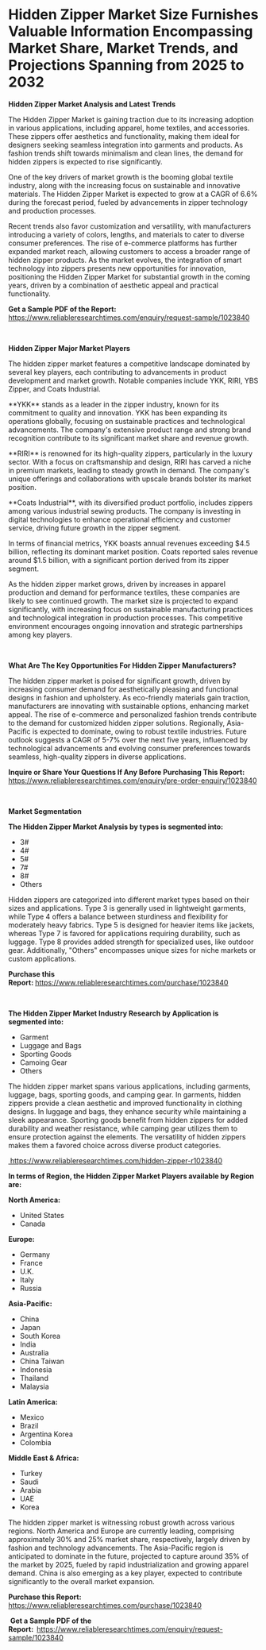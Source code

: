 <p><h1>Hidden Zipper Market Size Furnishes Valuable Information Encompassing Market Share, Market Trends, and Projections Spanning from 2025 to 2032</h1></p><p><strong>Hidden Zipper Market Analysis and Latest Trends</strong></p>
<p><p>The Hidden Zipper Market is gaining traction due to its increasing adoption in various applications, including apparel, home textiles, and accessories. These zippers offer aesthetics and functionality, making them ideal for designers seeking seamless integration into garments and products. As fashion trends shift towards minimalism and clean lines, the demand for hidden zippers is expected to rise significantly.</p><p>One of the key drivers of market growth is the booming global textile industry, along with the increasing focus on sustainable and innovative materials. The Hidden Zipper Market is expected to grow at a CAGR of 6.6% during the forecast period, fueled by advancements in zipper technology and production processes.</p><p>Recent trends also favor customization and versatility, with manufacturers introducing a variety of colors, lengths, and materials to cater to diverse consumer preferences. The rise of e-commerce platforms has further expanded market reach, allowing customers to access a broader range of hidden zipper products. As the market evolves, the integration of smart technology into zippers presents new opportunities for innovation, positioning the Hidden Zipper Market for substantial growth in the coming years, driven by a combination of aesthetic appeal and practical functionality.</p></p>
<p><strong>Get a Sample PDF of the Report:&nbsp;</strong> <a href="https://www.reliableresearchtimes.com/enquiry/request-sample/1023840?utm_campaign=2754&utm_medium=2&utm_source=Github&utm_content=ia&utm_term=16042025&utm_id=hidden-zipper">https://www.reliableresearchtimes.com/enquiry/request-sample/1023840</a></p>
<p>&nbsp;</p>
<p><strong>Hidden Zipper Major Market Players</strong></p>
<p><p>The hidden zipper market features a competitive landscape dominated by several key players, each contributing to advancements in product development and market growth. Notable companies include YKK, RIRI, YBS Zipper, and Coats Industrial.</p><p>**YKK** stands as a leader in the zipper industry, known for its commitment to quality and innovation. YKK has been expanding its operations globally, focusing on sustainable practices and technological advancements. The company's extensive product range and strong brand recognition contribute to its significant market share and revenue growth.</p><p>**RIRI** is renowned for its high-quality zippers, particularly in the luxury sector. With a focus on craftsmanship and design, RIRI has carved a niche in premium markets, leading to steady growth in demand. The company's unique offerings and collaborations with upscale brands bolster its market position.</p><p>**Coats Industrial**, with its diversified product portfolio, includes zippers among various industrial sewing products. The company is investing in digital technologies to enhance operational efficiency and customer service, driving future growth in the zipper segment.</p><p>In terms of financial metrics, YKK boasts annual revenues exceeding $4.5 billion, reflecting its dominant market position. Coats reported sales revenue around $1.5 billion, with a significant portion derived from its zipper segment. </p><p>As the hidden zipper market grows, driven by increases in apparel production and demand for performance textiles, these companies are likely to see continued growth. The market size is projected to expand significantly, with increasing focus on sustainable manufacturing practices and technological integration in production processes. This competitive environment encourages ongoing innovation and strategic partnerships among key players.</p></p>
<p>&nbsp;</p>
<p><strong>What Are The Key Opportunities For Hidden Zipper Manufacturers?</strong></p>
<p><p>The hidden zipper market is poised for significant growth, driven by increasing consumer demand for aesthetically pleasing and functional designs in fashion and upholstery. As eco-friendly materials gain traction, manufacturers are innovating with sustainable options, enhancing market appeal. The rise of e-commerce and personalized fashion trends contribute to the demand for customized hidden zipper solutions. Regionally, Asia-Pacific is expected to dominate, owing to robust textile industries. Future outlook suggests a CAGR of 5-7% over the next five years, influenced by technological advancements and evolving consumer preferences towards seamless, high-quality zippers in diverse applications.</p></p>
<p><strong>Inquire or Share Your Questions If Any Before Purchasing This Report:</strong> <a href="https://www.reliableresearchtimes.com/enquiry/pre-order-enquiry/1023840?utm_campaign=2754&utm_medium=2&utm_source=Github&utm_content=ia&utm_term=16042025&utm_id=hidden-zipper">https://www.reliableresearchtimes.com/enquiry/pre-order-enquiry/1023840</a></p>
<p>&nbsp;</p>
<p><strong>Market Segmentation</strong></p>
<p><strong>The Hidden Zipper Market Analysis by types is segmented into:</strong></p>
<p><ul><li>3#</li><li>4#</li><li>5#</li><li>7#</li><li>8#</li><li>Others</li></ul></p>
<p><p>Hidden zippers are categorized into different market types based on their sizes and applications. Type 3 is generally used in lightweight garments, while Type 4 offers a balance between sturdiness and flexibility for moderately heavy fabrics. Type 5 is designed for heavier items like jackets, whereas Type 7 is favored for applications requiring durability, such as luggage. Type 8 provides added strength for specialized uses, like outdoor gear. Additionally, "Others" encompasses unique sizes for niche markets or custom applications.</p></p>
<p><strong>Purchase this Report:&nbsp;</strong><a href="https://www.reliableresearchtimes.com/purchase/1023840?utm_campaign=2754&utm_medium=2&utm_source=Github&utm_content=ia&utm_term=16042025&utm_id=hidden-zipper">https://www.reliableresearchtimes.com/purchase/1023840</a></p>
<p>&nbsp;</p>
<p><strong>The Hidden Zipper Market Industry Research by Application is segmented into:</strong></p>
<p><ul><li>Garment</li><li>Luggage and Bags</li><li>Sporting Goods</li><li>Camoing Gear</li><li>Others</li></ul></p>
<p><p>The hidden zipper market spans various applications, including garments, luggage, bags, sporting goods, and camping gear. In garments, hidden zippers provide a clean aesthetic and improved functionality in clothing designs. In luggage and bags, they enhance security while maintaining a sleek appearance. Sporting goods benefit from hidden zippers for added durability and weather resistance, while camping gear utilizes them to ensure protection against the elements. The versatility of hidden zippers makes them a favored choice across diverse product categories.</p></p>
<p><a href="https://www.reliableresearchtimes.com/hidden-zipper-r1023840?utm_campaign=2754&utm_medium=2&utm_source=Github&utm_content=ia&utm_term=16042025&utm_id=hidden-zipper">&nbsp;https://www.reliableresearchtimes.com/hidden-zipper-r1023840</a></p>
<p><strong>In terms of Region, the Hidden Zipper Market Players available by Region are:</strong></p>
<p>
    <p> <strong> North America: </strong>
        <ul>
            <li>United States</li>
            <li>Canada</li>
        </ul>
        </p> 
    <p> <strong> Europe: </strong>
        <ul>
            <li>Germany</li>
            <li>France</li>
            <li>U.K.</li>
            <li>Italy</li>
            <li>Russia</li>
        </ul>
        </p> 
    <p> <strong> Asia-Pacific: </strong>
        <ul>
            <li>China</li>
            <li>Japan</li>
            <li>South Korea</li>
            <li>India</li>
            <li>Australia</li>
            <li>China Taiwan</li>
            <li>Indonesia</li>
            <li>Thailand</li>
            <li>Malaysia</li>
        </ul>
        </p> 
    <p> <strong> Latin America: </strong>
        <ul>
            <li>Mexico</li>
            <li>Brazil</li>
            <li>Argentina Korea</li>
            <li>Colombia</li>
        </ul>
        </p> 
    <p> <strong> Middle East & Africa: </strong>
        <ul>
            <li>Turkey</li>
            <li>Saudi</li>
            <li>Arabia</li>
            <li>UAE</li>
            <li>Korea</li>
        </ul>
    </p>
    </p>
<p><p>The hidden zipper market is witnessing robust growth across various regions. North America and Europe are currently leading, comprising approximately 30% and 25% market share, respectively, largely driven by fashion and technology advancements. The Asia-Pacific region is anticipated to dominate in the future, projected to capture around 35% of the market by 2025, fueled by rapid industrialization and growing apparel demand. China is also emerging as a key player, expected to contribute significantly to the overall market expansion.</p></p>
<p><strong>Purchase this Report: </strong><a href="https://www.reliableresearchtimes.com/purchase/1023840?utm_campaign=2754&utm_medium=2&utm_source=Github&utm_content=ia&utm_term=16042025&utm_id=hidden-zipper">https://www.reliableresearchtimes.com/purchase/1023840</a></p>
<p>&nbsp;<strong>Get a Sample PDF of the Report:&nbsp;&nbsp;</strong><a href="https://www.reliableresearchtimes.com/enquiry/request-sample/1023840?utm_campaign=2754&utm_medium=2&utm_source=Github&utm_content=ia&utm_term=16042025&utm_id=hidden-zipper">https://www.reliableresearchtimes.com/enquiry/request-sample/1023840</a></p>
<p><strong></strong></p>
<p><p></p><p></p><p></p></p>